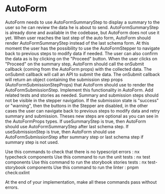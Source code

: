 # AutoForm

AutoForm needs to use AutoFormSummaryStep to display a summary to the user so he can review the data he is about to send. AutoFormSummaryStep is already done and available in the codebase, but AutoForm does not use it yet. When user reaches the last step of the auto form, AutoForm should render AutoFormSummaryStep instead of the last schema form. At this moment the user has the possibility to use the AutoFormStepper to navigate back to previous steps to modify data if needed. The user can also confirm the data as is by clicking on the "Proceed" button. When the user clicks on "Proceed" on the summary step, AutoForm should call the onSubmit callback (coming from the AutoForm props) with the collected data. The onSubmit callback will call an API to submit the data. The onSubmit callback will return an object containing the submission step props (AutoFormSubmissionStepProps) that AutoForm should use to render the AutoFormSubmissionStep. Implement this functionality in AutoForm. Add related tests and stories as needed. Summary and submission steps should not be visible in the stepper navigation. If the submission state is "success" or "warning", then the buttons in the Stepper are disabled, in the other cases the user can navigate back to previous steps to modify data and retry summary and submission.
Theses new steps are optional as you can see in the AutoFormProps types. If useSummaryStep is true, then AutoForm should use AutoFormSummaryStep after last schema step. If useSubmissionStep is true, then AutoForm should use AutoFormSubmissionStep after summary step or last schema step if summary step is not used.

Use this commands to check that there is no typescript errors : nx typecheck components
Use this command to run the unit tests : nx test components
Use this command to run the storybook stories tests : nx test-storybook components
Use this command to run the linter : pnpm check:oxlint

At the end of your implementation, make all these commands pass without errors.
